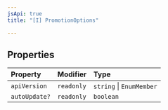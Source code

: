 ```yaml
---
jsApi: true
title: "[I] PromotionOptions"

---
```

## Properties

| Property | Modifier | Type |
| :------ | :------ | :------ |
| `apiVersion` | `readonly` | `string` \| `EnumMember` |
| `autoUpdate?` | `readonly` | `boolean` |
